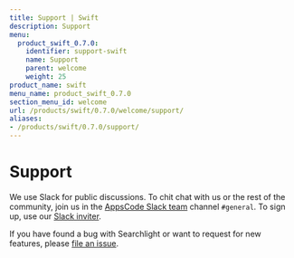 ```yaml
---
title: Support | Swift
description: Support
menu:
  product_swift_0.7.0:
    identifier: support-swift
    name: Support
    parent: welcome
    weight: 25
product_name: swift
menu_name: product_swift_0.7.0
section_menu_id: welcome
url: /products/swift/0.7.0/welcome/support/
aliases:
- /products/swift/0.7.0/support/
---
```


# Support

We use Slack for public discussions. To chit chat with us or the rest of the community, join us in the [AppsCode Slack team](https://appscode.slack.com/messages/C0XQFLGRM/details/) channel `#general`. To sign up, use our [Slack inviter](https://slack.appscode.com/).

If you have found a bug with Searchlight or want to request for new features, please [file an issue](https://github.com/appscode/swift/issues/new).
